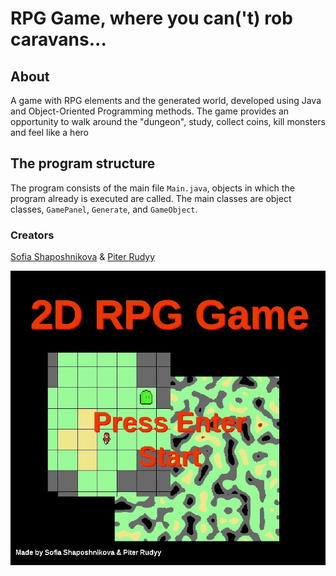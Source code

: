 # RPG Game, where you can('t) rob caravans...

## About
A game with RPG elements and the generated world, developed using Java and Object-Oriented Programming methods.
The game provides an opportunity to walk around the "dungeon", study, collect coins, kill monsters and feel like a hero

## The program structure

The program consists of the main file `Main.java`, objects in which the program already is executed are called.
The main classes are object classes, `GamePanel`, `Generate`, and `GameObject`.

### Creators
[Sofia Shaposhnikova](https://github.com/Teasotea) & [Piter Rudyy](https://github.com/PiterRudyy )

![](https://github.com/Teasotea/RPG_IASA_project_2021/blob/master/img/2d_RPG.jpg)
